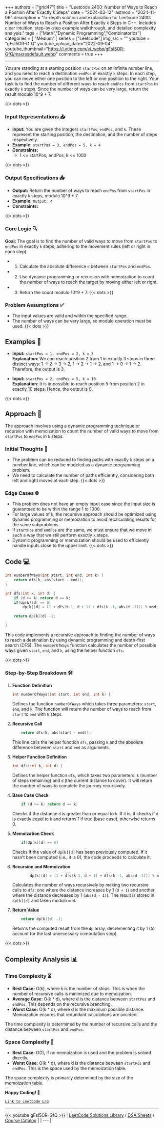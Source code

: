 
+++
authors = ["grid47"]
title = "Leetcode 2400: Number of Ways to Reach a Position After Exactly k Steps"
date = "2024-03-12"
lastmod = "2024-11-06"
description = "In-depth solution and explanation for Leetcode 2400: Number of Ways to Reach a Position After Exactly k Steps in C++. Includes clear intuition, step-by-step example walkthrough, and detailed complexity analysis."
tags = ["Math","Dynamic Programming","Combinatorics"]
categories = [
    "Medium"
]
series = ["Leetcode"]
img_src = ""
youtube = "gFsI5OR-GfQ"
youtube_upload_date="2022-09-04"
youtube_thumbnail="https://i.ytimg.com/vi_webp/gFsI5OR-GfQ/maxresdefault.webp"
comments = true
+++



---
You are standing at a starting position `startPos` on an infinite number line, and you need to reach a destination `endPos` in exactly `k` steps. In each step, you can move either one position to the left or one position to the right. Your task is to find the number of different ways to reach `endPos` from `startPos` in exactly `k` steps. Since the number of ways can be very large, return the result modulo 10^9 + 7.
<!--more-->
{{< dots >}}
### Input Representations 📥
- **Input:** You are given the integers `startPos`, `endPos`, and `k`. These represent the starting position, the destination, and the number of steps respectively.
- **Example:** `startPos = 3, endPos = 5, k = 4`
- **Constraints:**
	- 1 <= startPos, endPos, k <= 1000

{{< dots >}}
### Output Specifications 📤
- **Output:** Return the number of ways to reach `endPos` from `startPos` in exactly `k` steps, modulo 10^9 + 7.
- **Example:** `Output: 4`
- **Constraints:**

{{< dots >}}
### Core Logic 🔍
**Goal:** The goal is to find the number of valid ways to move from `startPos` to `endPos` in exactly `k` steps, adhering to the movement rules (left or right in each step).

- 1. Calculate the absolute difference `d` between `startPos` and `endPos`.
- 2. Use dynamic programming or recursion with memoization to count the number of ways to reach the target by moving either left or right.
- 3. Return the count modulo 10^9 + 7.
{{< dots >}}
### Problem Assumptions ✅
- The input values are valid and within the specified range.
- The number of ways can be very large, so modulo operation must be used.
{{< dots >}}
## Examples 🧩
- **Input:** `startPos = 1, endPos = 2, k = 3`  \
  **Explanation:** We can reach position 2 from 1 in exactly 3 steps in three distinct ways: 1 -> 2 -> 3 -> 2, 1 -> 2 -> 1 -> 2, and 1 -> 0 -> 1 -> 2. Therefore, the output is 3.

- **Input:** `startPos = 2, endPos = 5, k = 10`  \
  **Explanation:** It is impossible to reach position 5 from position 2 in exactly 10 steps. Hence, the output is 0.

{{< dots >}}
## Approach 🚀
The approach involves using a dynamic programming technique or recursion with memoization to count the number of valid ways to move from `startPos` to `endPos` in `k` steps.

### Initial Thoughts 💭
- The problem can be reduced to finding paths with exactly `k` steps on a number line, which can be modeled as a dynamic programming problem.
- We need to calculate the number of paths efficiently, considering both left and right moves at each step.
{{< dots >}}
### Edge Cases 🌐
- This problem does not have an empty input case since the input size is guaranteed to be within the range 1 to 1000.
- For large values of `k`, the recursive approach should be optimized using dynamic programming or memoization to avoid recalculating results for the same subproblems.
- If `startPos` and `endPos` are the same, we must ensure that we move in such a way that we still perform exactly `k` steps.
- Dynamic programming or memoization should be used to efficiently handle inputs close to the upper limit.
{{< dots >}}
## Code 💻
```cpp
int numberOfWays(int start, int end, int k) {
    return dfs(k, abs(start - end));
}

int dfs(int k, int d) {
    if (d >= k) return d == k;
    if(dp[k][d] == 0)
        dp[k][d] = (1 + dfs(k-1, d + 1) + dfs(k -1, abs(d -1))) % mod;
    
    return dp[k][d] -1;
    
}
```

This code implements a recursive approach to finding the number of ways to reach a destination by using dynamic programming and depth-first search (DFS). The `numberOfWays` function calculates the number of possible ways given `start`, `end`, and `k`, using the helper function `dfs`.

{{< dots >}}
### Step-by-Step Breakdown 🛠️
1. **Function Definition**
	```cpp
	int numberOfWays(int start, int end, int k) {
	```
	Defines the function `numberOfWays` which takes three parameters: `start`, `end`, and `k`. The function will return the number of ways to reach from `start` to `end` with `k` steps.

2. **Recursive Call**
	```cpp
	    return dfs(k, abs(start - end));
	```
	This line calls the helper function `dfs`, passing `k` and the absolute difference between `start` and `end` as arguments.

3. **Helper Function Definition**
	```cpp
	int dfs(int k, int d) {
	```
	Defines the helper function `dfs`, which takes two parameters: `k` (number of steps remaining) and `d` (the current distance to cover). It will return the number of ways to complete the journey recursively.

4. **Base Case Check**
	```cpp
	    if (d >= k) return d == k;
	```
	Checks if the distance `d` is greater than or equal to `k`. If it is, it checks if `d` is exactly equal to `k` and returns 1 if true (base case), otherwise returns 0.

5. **Memoization Check**
	```cpp
	    if(dp[k][d] == 0)
	```
	Checks if the value of `dp[k][d]` has been previously computed. If it hasn't been computed (i.e., it is 0), the code proceeds to calculate it.

6. **Recursion and Memoization**
	```cpp
	        dp[k][d] = (1 + dfs(k-1, d + 1) + dfs(k -1, abs(d -1))) % mod;
	```
	Calculates the number of ways recursively by making two recursive calls to `dfs`: one where the distance increases by 1 (`d + 1`) and another where the distance decreases by 1 (`abs(d - 1)`). The result is stored in `dp[k][d]` and taken modulo `mod`.

7. **Return Value**
	```cpp
	    return dp[k][d] -1;
	```
	Returns the computed result from the `dp` array, decrementing it by 1 (to account for the last unnecessary computation step).

{{< dots >}}
## Complexity Analysis 📊
### Time Complexity ⏳
- **Best Case:** O(k), where k is the number of steps. This is when the number of recursive calls is minimized due to memoization.
- **Average Case:** O(k * d), where d is the distance between `startPos` and `endPos`. This depends on the recursive branching.
- **Worst Case:** O(k * d), where d is the maximum possible distance. Memoization ensures that redundant calculations are avoided.

The time complexity is determined by the number of recursive calls and the distance between `startPos` and `endPos`.

### Space Complexity 💾
- **Best Case:** O(1), if no memoization is used and the problem is solved directly.
- **Worst Case:** O(k * d), where d is the distance between `startPos` and `endPos`. This is the space used by the memoization table.

The space complexity is primarily determined by the size of the memoization table.

**Happy Coding! 🎉**


[`Link to LeetCode Lab`](https://leetcode.com/problems/number-of-ways-to-reach-a-position-after-exactly-k-steps/description/)

---
{{< youtube gFsI5OR-GfQ >}}
| [LeetCode Solutions Library](https://grid47.xyz/leetcode/) / [DSA Sheets](https://grid47.xyz/sheets/) / [Course Catalog](https://grid47.xyz/courses/) |
| --- |
